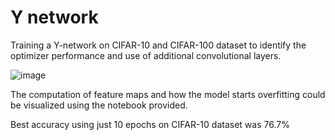 # Y network
Training a Y-network on CIFAR-10 and CIFAR-100 dataset to identify the optimizer performance and use of additional convolutional layers.

![image](https://user-images.githubusercontent.com/83297868/158402116-0cba5681-120d-4f14-9b2b-ec1080e57470.png)

The computation of feature maps and how the model starts overfitting could be visualized using the notebook provided.

Best accuracy using just 10 epochs on CIFAR-10 dataset was 76.7%

